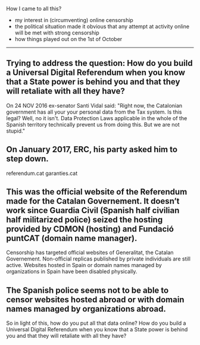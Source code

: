 
How I came to all this?
- my interest in (circumventing) online censorship
- the political situation made it obvious that any attempt at activity online will be met with strong censorship
- how things played out on the 1st of October
---
Trying to address the question: How do you build a Universal Digital Referendum when you know that a State power is behind you and that they will retaliate with all they have?
---
On 24 NOV 2016 ex-senator Santi Vidal said: "Right now, the Catalonian government has all your your personal data from the Tax system. Is this legal? Well, no it isn't. Data Protection Laws applicable in the whole of the Spanish territory technically prevent us from doing this. But we are not stupid."

On January 2017, ERC, his party asked him to step down.
---
referendum.cat garanties.cat

This was the official website of the Referendum made for the Catalan Governement. It doesn’t work since Guardia Civil (Spanish half civilian half militarized police) seized the hosting provided by CDMON (hosting) and Fundació puntCAT (domain name manager).
---
Censorship has targeted official websites of Generalitat, the Catalan Governement. Non-official replicas published by private individuals are still active. Websites hosted in Spain or domain names managed by organizations in Spain have been disabled physically.

The Spanish police seems not to be able to censor websites hosted abroad or with domain names managed by organizations abroad.
---

So in light of this, how do you put all that data online?
How do you build a Universal Digital Referendum when you know that a State power is behind you and that they will retaliate with all they have?
